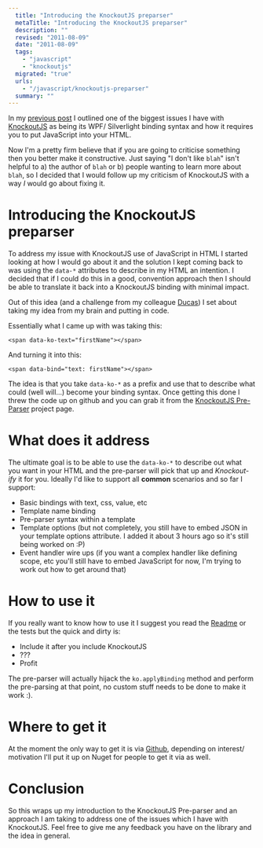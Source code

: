 ```yaml
---
  title: "Introducing the KnockoutJS preparser"
  metaTitle: "Introducing the KnockoutJS preparser"
  description: ""
  revised: "2011-08-09"
  date: "2011-08-09"
  tags: 
    - "javascript"
    - "knockoutjs"
  migrated: "true"
  urls: 
    - "/javascript/knockoutjs-preparser"
  summary: ""
---
```

In my [previous post][1] I outlined one of the biggest issues I have with [KnockoutJS][2] as being its WPF/ Silverlight binding syntax and how it requires you to put JavaScript into your HTML.

Now I'm a pretty firm believe that if you are going to criticise something then you better make it constructive. Just saying "I don't like `blah`" isn't helpful to a) the author of `blah` or b) people wanting to learn more about `blah`, so I decided that I would follow up my criticism of KnockoutJS with a way *I* would go about fixing it.

# Introducing the KnockoutJS preparser

To address my issue with KnockoutJS use of JavaScript in HTML I started looking at how I would go about it and the solution I kept coming back to was using the `data-*` attributes to describe in my HTML an intention. I decided that if I could do this in a good, convention approach then I should be able to translate it back into a KnockoutJS binding with minimal impact.

Out of this idea (and a challenge from my colleague [Ducas][3]) I set about taking my idea from my brain and putting in code.

Essentially what I came up with was taking this:

    <span data-ko-text="firstName"></span>

And turning it into this:

    <span data-bind="text: firstName"></span>

The idea is that you take `data-ko-*` as a prefix and use that to describe what could (well will...) become your binding syntax. Once getting this done I threw the code up on github and you can grab it from the [KnockoutJS Pre-Parser][4] project page.

# What does it address

The ultimate goal is to be able to use the `data-ko-*` to describe out what you want in your HTML and the pre-parser will pick that up and *Knockout-ify* it for you. Ideally I'd like to support all **common** scenarios and so far I support:

* Basic bindings with text, css, value, etc
* Template name binding
* Pre-parser syntax within a template
* Template options (but not completely, you still have to embed JSON in your template options attribute. I added it about 3 hours ago so it's still being worked on :P)
* Event handler wire ups (if you want a complex handler like defining scope, etc you'll still have to embed JavaScript for now, I'm trying to work out how to get around that)

# How to use it

If you really want to know how to use it I suggest you read the [Readme][5] or the tests but the quick and dirty is:

* Include it after you include KnockoutJS
* ???
* Profit

The pre-parser will actually hijack the `ko.applyBinding` method and perform the pre-parsing at that point, no custom stuff needs to be done to make it work :).

# Where to get it

At the moment the only way to get it is via [Github][6], depending on interest/ motivation I'll put it up on Nuget for people to get it via as well.

# Conclusion

So this wraps up my introduction to the KnockoutJS Pre-parser and an approach I am taking to address one of the issues which I have with KnockoutJS. Feel free to give me any feedback you have on the library and the idea in general.


  [1]: /javascript/why-i-don-t-like-knockoutjs
  [2]: http://knockoutjs.com
  [3]: http://duc.as
  [4]: https://github.com/aaronpowell/KnockoutJS-Pre-parser
  [5]: https://github.com/aaronpowell/KnockoutJS-Pre-parser/blob/master/README.md
  [6]: https://github.com/aaronpowell/KnockoutJS-Pre-parser